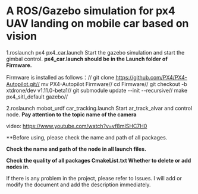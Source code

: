 # A ROS/Gazebo simulation for px4 UAV landing on mobile car based on vision


1.roslaunch px4 px4_car.launch
Start the gazebo simulation and start the gimbal control.
**px4_car.launch should be in the Launch folder of Firmware.**

Firmware is installed as follows：//
git clone https://github.com/PX4/PX4-Autopilot.git//
mv PX4-Autopilot Firmware//
cd Firmware//
git checkout -b xtdrone/dev v1.11.0-beta1//
git submodule update --init --recursive//
make px4_sitl_default gazebo//


2.roslaunch mobot_urdf car_tracking.launch
Start ar_track_alvar and control node. **Pay attention to the topic name of the camera**



video: https://www.youtube.com/watch?v=vf8mISHC7H0


**Before using, please check the name and path of all packages.

**Check the name and path of the node in all launch files.**

**Check the quality of all packages CmakeList.txt Whether to delete or add nodes in**.



If there is any problem in the project, please refer to Issues. I will add or modify the document and add the description immediately.
